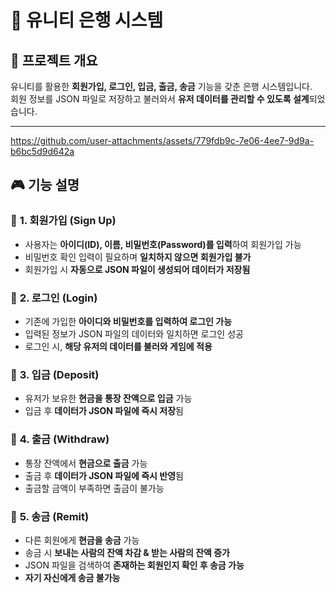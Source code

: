 # 🏦 유니티 은행 시스템

## 📖 프로젝트 개요
유니티를 활용한 **회원가입, 로그인, 입금, 출금, 송금** 기능을 갖춘 은행 시스템입니다.  
회원 정보를 JSON 파일로 저장하고 불러와서 **유저 데이터를 관리할 수 있도록 설계**되었습니다.

---


https://github.com/user-attachments/assets/779fdb9c-7e06-4ee7-9d9a-b6bc5d9d642a


## 🎮 **기능 설명**

### 🔹 **1. 회원가입 (Sign Up)**
- 사용자는 **아이디(ID), 이름, 비밀번호(Password)를 입력**하여 회원가입 가능  
- 비밀번호 확인 입력이 필요하며 **일치하지 않으면 회원가입 불가**  
- 회원가입 시 **자동으로 JSON 파일이 생성되어 데이터가 저장됨**  

### 🔹 **2. 로그인 (Login)**
- 기존에 가입한 **아이디와 비밀번호를 입력하여 로그인 가능**  
- 입력된 정보가 JSON 파일의 데이터와 일치하면 로그인 성공  
- 로그인 시, **해당 유저의 데이터를 불러와 게임에 적용**  

### 🔹 **3. 입금 (Deposit)**
- 유저가 보유한 **현금을 통장 잔액으로 입금** 가능  
- 입금 후 **데이터가 JSON 파일에 즉시 저장**됨  

### 🔹 **4. 출금 (Withdraw)**
- 통장 잔액에서 **현금으로 출금** 가능  
- 출금 후 **데이터가 JSON 파일에 즉시 반영**됨  
- 출금할 금액이 부족하면 출금이 불가능  

### 🔹 **5. 송금 (Remit)**
- 다른 회원에게 **현금을 송금** 가능  
- 송금 시 **보내는 사람의 잔액 차감 & 받는 사람의 잔액 증가**  
- JSON 파일을 검색하여 **존재하는 회원인지 확인 후 송금 가능**  
- **자기 자신에게 송금 불가능**  
